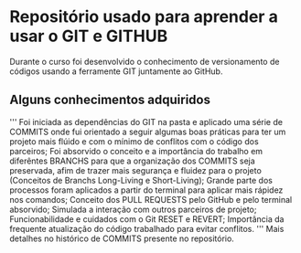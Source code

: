  # Repositório usado para aprender a usar o GIT e GITHUB
 Durante o curso foi desenvolvido o conhecimento de versionamento de códigos usando a ferramente GIT juntamente ao GitHub.

 ## Alguns conhecimentos adquiridos
 '''
 Foi iniciada as dependências do GIT na pasta e aplicado uma série de COMMITS onde fui orientado a seguir algumas boas práticas para ter um projeto mais flúido e com o mínimo de conflitos com o código dos parceiros;
 Foi absorvido o conceito e a importância do trabalho em diferêntes BRANCHS para que a organização dos COMMITS seja preservada, afim de trazer mais segurança e fluidez para o projeto (Conceitos de Branchs Long-Living e Short-Living);
 Grande parte dos processos foram aplicados a partir do terminal para aplicar mais rápidez nos comandos;
 Conceito dos PULL REQUESTS pelo GitHub e pelo terminal absorvido;
 Simulada a interação com outros parceiros de projeto;
 Funcionabilidade e cuidados com o Git RESET e REVERT;
 Importância da frequente atualização do código trabalhado para evitar conflitos.
 '''
 Mais detalhes no histórico de COMMITS presente no repositório.